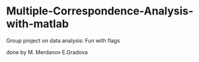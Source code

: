 # Multiple-Correspondence-Analysis-with-matlab
Group project on data analysis: Fun with flags 

done by 
M. Merdanov
E.Gradova 
